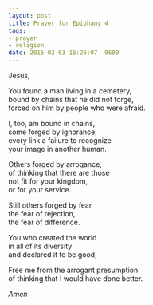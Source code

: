 ```yaml
---
layout: post
title: Prayer for Epiphany 4
tags:
- prayer
- religion
date: 2015-02-03 15:26:07 -0600
---
```


<!-- Sunday's sermon focused on the story of the Gerasene demoniac in Luke 8. In the spirit of the sermon's emphasis on reaching out past our differences, I added a link to one of my favorite renditions of the Isaiah 11 passage, Will Bullas' "Peaceable Kingdom with Two Olives." -->

Jesus,

You found a man living in a cemetery,  
bound by chains that he did not forge,  
forced on him by people who were afraid.

I, too, am bound in chains,  
some forged by ignorance,  
every link a failure to recognize  
your image in another human.

Others forged by arrogance,  
of thinking that there are those  
not fit for your kingdom,  
or for your service.

Still others forged by fear,  
the fear of rejection,  
the fear of difference.

You who created the world  
in all of its diversity  
and declared it to be good,

Free me from the arrogant presumption  
of thinking that I would have done better.

*Amen*
